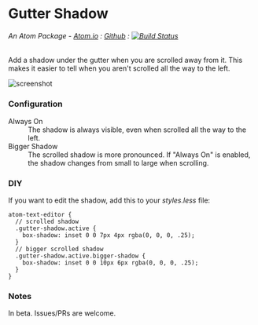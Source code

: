 # Gutter Shadow
###### An Atom Package - [Atom.io](https://atom.io/packages/gutter-shadow) : [Github](https://github.com/dsandstrom/atom-gutter-shadow) : [![Build Status](https://travis-ci.org/dsandstrom/atom-gutter-shadow.svg?branch=master)](https://travis-ci.org/dsandstrom/atom-gutter-shadow)

Add a shadow under the gutter when you are scrolled away from it. This makes it easier to tell when you aren't scrolled all the way to the left.

![screenshot][screenshot]

### Configuration

<dl>
  <dt>Always On</dt>
  <dd>
    The shadow is always visible, even when scrolled all the way to the left.
  </dd>

  <dt>Bigger Shadow</dt>
  <dd>
    The scrolled shadow is more pronounced.  If "Always On" is enabled, the shadow changes from small to large when scrolling.
  </dd>
</dl>

### DIY
If you want to edit the shadow, add this to your _styles.less_ file:
```less
atom-text-editor {
  // scrolled shadow
  .gutter-shadow.active {
    box-shadow: inset 0 0 7px 4px rgba(0, 0, 0, .25);
  }
  // bigger scrolled shadow
  .gutter-shadow.active.bigger-shadow {
    box-shadow: inset 0 0 10px 6px rgba(0, 0, 0, .25);
  }
}
```

### Notes
In beta. Issues/PRs are welcome.

[screenshot]: http://content.screencast.com/users/dsandstrom/folders/Jing/media/6e5c193e-29fc-49ff-bab9-2666de15f865/00000039.png
